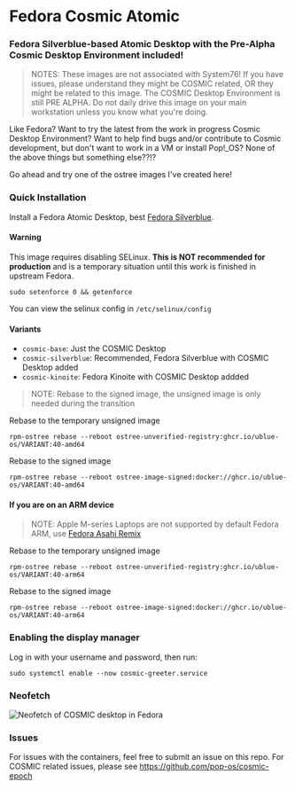 # Fedora Cosmic Atomic
### Fedora Silverblue-based Atomic Desktop with the Pre-Alpha Cosmic Desktop Environment included!

> NOTES:
> These images are not associated with System76! If you have issues, please understand they might be COSMIC related, OR they might be related to this image.
> The COSMIC Desktop Environment is still PRE ALPHA. Do not daily drive this image on your main workstation unless you know what you're doing.

Like Fedora? Want to try the latest from the work in progress Cosmic Desktop Environment? Want to help find bugs and/or contribute to Cosmic development, but don't want to work in a VM or install Pop!_OS? None of the above things but something else??!?

Go ahead and try one of the ostree images I've created here!

### Quick Installation

Install a Fedora Atomic Desktop, best [Fedora Silverblue](https://fedoraproject.org/atomic-desktops/silverblue/).

#### Warning
This image requires disabling SELinux. **This is NOT recommended for production** and is a temporary situation until this work is finished in upstream Fedora. 

    sudo setenforce 0 && getenforce

You can view the selinux config in `/etc/selinux/config`

#### Variants
- `cosmic-base`: Just the COSMIC Desktop
- `cosmic-silverblue`: Recommended, Fedora Silverblue with COSMIC Desktop added
- `cosmic-kinoite`: Fedora Kinoite with COSMIC Desktop addded

> NOTE: Rebase to the signed image, the unsigned image is only needed during the transition

Rebase to the temporary unsigned image

    rpm-ostree rebase --reboot ostree-unverified-registry:ghcr.io/ublue-os/VARIANT:40-amd64

Rebase to the signed image

    rpm-ostree rebase --reboot ostree-image-signed:docker://ghcr.io/ublue-os/VARIANT:40-amd64

#### If you are on an ARM device
> NOTE: Apple M-series Laptops are not supported by default Fedora ARM, use [Fedora Asahi Remix](https://asahilinux.org/fedora/)

Rebase to the temporary unsigned image

    rpm-ostree rebase --reboot ostree-unverified-registry:ghcr.io/ublue-os/VARIANT:40-arm64

Rebase to the signed image

    rpm-ostree rebase --reboot ostree-image-signed:docker://ghcr.io/ublue-os/VARIANT:40-arm64

### Enabling the display manager

Log in with your username and password, then run:

    sudo systemctl enable --now cosmic-greeter.service

### Neofetch
![Neofetch of COSMIC desktop in Fedora](./screenshot/cosmic-neofetch.png)

### Issues

For issues with the containers, feel free to submit an issue on this repo. For COSMIC related issues, please see https://github.com/pop-os/cosmic-epoch
